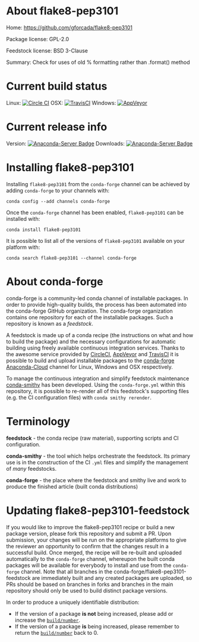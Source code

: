 About flake8-pep3101
====================

Home: https://github.com/gforcada/flake8-pep3101

Package license: GPL-2.0

Feedstock license: BSD 3-Clause

Summary: Check for uses of old % formatting rather than .format() method



Current build status
====================

Linux: [![Circle CI](https://circleci.com/gh/conda-forge/flake8-pep3101-feedstock.svg?style=shield)](https://circleci.com/gh/conda-forge/flake8-pep3101-feedstock)
OSX: [![TravisCI](https://travis-ci.org/conda-forge/flake8-pep3101-feedstock.svg?branch=master)](https://travis-ci.org/conda-forge/flake8-pep3101-feedstock)
Windows: [![AppVeyor](https://ci.appveyor.com/api/projects/status/github/conda-forge/flake8-pep3101-feedstock?svg=True)](https://ci.appveyor.com/project/conda-forge/flake8-pep3101-feedstock/branch/master)

Current release info
====================
Version: [![Anaconda-Server Badge](https://anaconda.org/conda-forge/flake8-pep3101/badges/version.svg)](https://anaconda.org/conda-forge/flake8-pep3101)
Downloads: [![Anaconda-Server Badge](https://anaconda.org/conda-forge/flake8-pep3101/badges/downloads.svg)](https://anaconda.org/conda-forge/flake8-pep3101)

Installing flake8-pep3101
=========================

Installing `flake8-pep3101` from the `conda-forge` channel can be achieved by adding `conda-forge` to your channels with:

```
conda config --add channels conda-forge
```

Once the `conda-forge` channel has been enabled, `flake8-pep3101` can be installed with:

```
conda install flake8-pep3101
```

It is possible to list all of the versions of `flake8-pep3101` available on your platform with:

```
conda search flake8-pep3101 --channel conda-forge
```


About conda-forge
=================

conda-forge is a community-led conda channel of installable packages.
In order to provide high-quality builds, the process has been automated into the
conda-forge GitHub organization. The conda-forge organization contains one repository
for each of the installable packages. Such a repository is known as a *feedstock*.

A feedstock is made up of a conda recipe (the instructions on what and how to build
the package) and the necessary configurations for automatic building using freely
available continuous integration services. Thanks to the awesome service provided by
[CircleCI](https://circleci.com/), [AppVeyor](http://www.appveyor.com/)
and [TravisCI](https://travis-ci.org/) it is possible to build and upload installable
packages to the [conda-forge](https://anaconda.org/conda-forge)
[Anaconda-Cloud](http://docs.anaconda.org/) channel for Linux, Windows and OSX respectively.

To manage the continuous integration and simplify feedstock maintenance
[conda-smithy](http://github.com/conda-forge/conda-smithy) has been developed.
Using the ``conda-forge.yml`` within this repository, it is possible to re-render all of
this feedstock's supporting files (e.g. the CI configuration files) with ``conda smithy rerender``.


Terminology
===========

**feedstock** - the conda recipe (raw material), supporting scripts and CI configuration.

**conda-smithy** - the tool which helps orchestrate the feedstock.
                   Its primary use is in the construction of the CI ``.yml`` files
                   and simplify the management of *many* feedstocks.

**conda-forge** - the place where the feedstock and smithy live and work to
                  produce the finished article (built conda distributions)


Updating flake8-pep3101-feedstock
=================================

If you would like to improve the flake8-pep3101 recipe or build a new
package version, please fork this repository and submit a PR. Upon submission,
your changes will be run on the appropriate platforms to give the reviewer an
opportunity to confirm that the changes result in a successful build. Once
merged, the recipe will be re-built and uploaded automatically to the
`conda-forge` channel, whereupon the built conda packages will be available for
everybody to install and use from the `conda-forge` channel.
Note that all branches in the conda-forge/flake8-pep3101-feedstock are
immediately built and any created packages are uploaded, so PRs should be based
on branches in forks and branches in the main repository should only be used to
build distinct package versions.

In order to produce a uniquely identifiable distribution:
 * If the version of a package **is not** being increased, please add or increase
   the [``build/number``](http://conda.pydata.org/docs/building/meta-yaml.html#build-number-and-string).
 * If the version of a package **is** being increased, please remember to return
   the [``build/number``](http://conda.pydata.org/docs/building/meta-yaml.html#build-number-and-string)
   back to 0.

